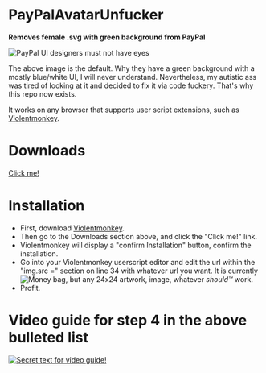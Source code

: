 # PayPalAvatarUnfucker

**Removes female .svg with green background from PayPal**

![PayPal UI designers must not have eyes](https://i.imgur.com/YQp062Z.png)

The above image is the default. Why they have a green background with a mostly blue/white UI, I will never understand. Nevertheless, my autistic ass was tired of looking at it and decided to fix it via code fuckery. That's why this repo now exists. 

It works on any browser that supports user script extensions, such as [Violentmonkey](https://violentmonkey.github.io/).


# Downloads
[Click me!](https://github.com/NoahBK/PayPalAvatarUnfucker/raw/main/script.user.js)

# Installation
* First, download [Violentmonkey](https://violentmonkey.github.io/get-it/).
* Then go to the Downloads section above, and click the "Click me!" link.
* Violentmonkey will display a "confirm Installation" button, confirm the installation.
* Go into your Violentmonkey userscript editor and edit the url within the "img.src =" section on line 34 with whatever url you want. It is currently ![Money bag](https://i.imgur.com/27aIpC1.png), but any 24x24 artwork, image, whatever *should™* work.
* Profit.

# Video guide for step 4 in the above bulleted list
[![Secret text for video guide!](https://img.youtube.com/vi/Ej6ndnKKyS8/0.jpg)](https://www.youtube.com/watch?v=Ej6ndnKKyS8)

